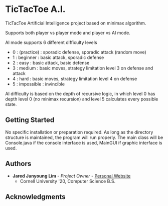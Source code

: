 # TicTacToe A.I.

TicTacToe Artificial Intelligence project based on minimax algorithm.

Supports both player vs player mode and player vs AI mode.

AI mode supports 6 different difficulty levels
* 0 : (practice) : sporadic defense, sporadic attack (random move)
* 1 : beginner : basic attack, sporadic defense
* 2 : easy : basic attack, basic defense
* 3 : medium : basic moves, strategy limitation level 3 on defense and attack
* 4 : hard : basic moves, strategy limitation level 4 on defense
* 5 : impossible : invincible

AI difficulty is based on the depth of recursive logic, in which level 0 has depth level 0 (no minimax recursion) and level 5 calculates every possible state.

## Getting Started

No specific installation or preparation required. As long as the directory structure is maintained, the program will run properly. The main class will be Console.java if the console interface is used, MainGUI if graphic interface is used.

## Authors

* **Jared Junyoung Lim** - *Project Owner* - [Personal Website](junyounglim.com)
  * Cornell University '20, Computer Science B.S.

## Acknowledgments
